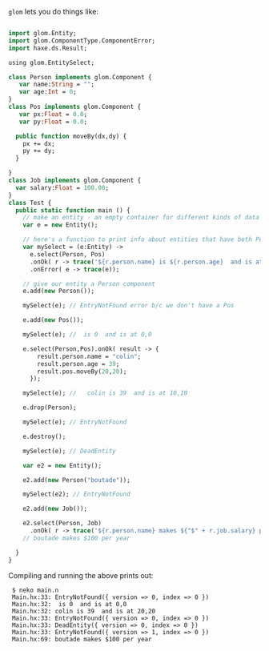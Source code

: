 
`glom` lets you do things like:

``` haxe

import glom.Entity;
import glom.ComponentType.ComponentError;
import haxe.ds.Result;

using glom.EntitySelect;

class Person implements glom.Component {
   var name:String = "";
   var age:Int = 0;
}
class Pos implements glom.Component {
   var px:Float = 0.0;
   var py:Float = 0.0;

  public function moveBy(dx,dy) {
    px += dx;
    py += dy;
  }

}
class Job implements glom.Component {
  var salary:Float = 100.00;
}
class Test {
  public static function main () {
    // make an entity - an empty container for different kinds of data
    var e = new Entity();

    // here's a function to print info about entities that have both Person and Pos
    var mySelect = (e:Entity) ->
      e.select(Person, Pos)
      .onOk( r -> trace('${r.person.name} is ${r.person.age}  and is at ${r.pos.px},${r.pos.py}'))
      .onError( e -> trace(e));

    // give our entity a Person component
    e.add(new Person());

    mySelect(e); // EntryNotFound error b/c we don't have a Pos

    e.add(new Pos());

    mySelect(e); //  is 0  and is at 0,0

    e.select(Person,Pos).onOk( result -> {
        result.person.name = "colin";
        result.person.age = 39;
        result.pos.moveBy(20,20);
      });

    mySelect(e); //   colin is 39  and is at 10,10

    e.drop(Person);

    mySelect(e); // EntryNotFound

    e.destroy();

    mySelect(e); // DeadEntity

    var e2 = new Entity();

    e2.add(new Person("boutade"));

    mySelect(e2); // EntryNotFound

    e2.add(new Job());

    e2.select(Person, Job)
      .onOk( r -> trace('${r.person.name} makes ${"$" + r.job.salary} per year'));
    // boutade makes $100 per year

  }
}

```

Compiling and running the above prints out:

     $ neko main.n
     Main.hx:33: EntryNotFound({ version => 0, index => 0 })
     Main.hx:32:  is 0  and is at 0,0
     Main.hx:32: colin is 39  and is at 20,20
     Main.hx:33: EntryNotFound({ version => 0, index => 0 })
     Main.hx:33: DeadEntity({ version => 0, index => 0 })
     Main.hx:33: EntryNotFound({ version => 1, index => 0 })
     Main.hx:69: boutade makes $100 per year

